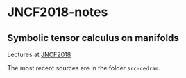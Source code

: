 # JNCF2018-notes
## Symbolic tensor calculus on manifolds

Lectures at [JNCF2018](https://sagemanifolds.obspm.fr/jncf2018/)

The most recent sources are in the folder `src-cedram`.
